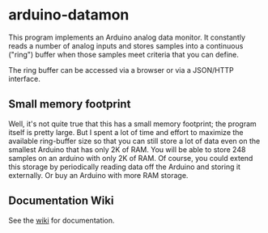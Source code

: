 # arduino-datamon
This program implements an Arduino analog data monitor. It constantly reads a number of analog inputs and stores samples into a continuous ("ring") buffer when those samples meet criteria that you can define.

The ring buffer can be accessed via a browser or via a JSON/HTTP interface.

## Small memory footprint
Well, it's not quite true that this has a small memory footprint; the program itself is pretty large. But I spent a lot of time and effort to maximize the available ring-buffer size so that you can still store a lot of data even on the smallest Arduino that has only 2K of RAM.  You will be able to store 248 samples on an arduino with only 2K of RAM.  Of course, you could extend this storage by periodically reading data off the Arduino and storing it externally. Or buy an Arduino with more RAM storage.

## Documentation Wiki
See the [wiki](https://github.com/outofmbufs/arduino-datamon/wiki) for documentation.

